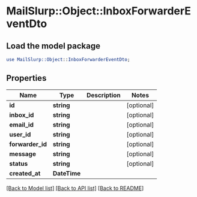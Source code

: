 # MailSlurp::Object::InboxForwarderEventDto

## Load the model package
```perl
use MailSlurp::Object::InboxForwarderEventDto;
```

## Properties
Name | Type | Description | Notes
------------ | ------------- | ------------- | -------------
**id** | **string** |  | [optional] 
**inbox_id** | **string** |  | [optional] 
**email_id** | **string** |  | [optional] 
**user_id** | **string** |  | [optional] 
**forwarder_id** | **string** |  | [optional] 
**message** | **string** |  | [optional] 
**status** | **string** |  | [optional] 
**created_at** | **DateTime** |  | 

[[Back to Model list]](../README#documentation-for-models) [[Back to API list]](../README#documentation-for-api-endpoints) [[Back to README]](../README)


